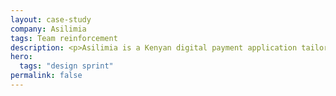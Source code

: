 ```yaml
---
layout: case-study
company: Asilimia
tags: Team reinforcement
description: <p>Asilimia is a Kenyan digital payment application tailored for micro and small businesses in Sub-Saharan Africa.</p><p>Mainmatter facilitated two remote product design sprints to ideate, prototype, validate and test product-market fit of its new bookkeeping features.</p>
hero:
  tags: "design sprint"
permalink: false
---
```

